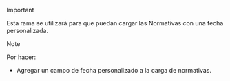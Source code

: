 > [!IMPORTANT]
  Esta rama se utilizará para que puedan cargar las Normativas con una fecha personalizada.

> [!NOTE]
  Por hacer:
  - Agregar un campo de fecha personalizado a la carga de normativas.